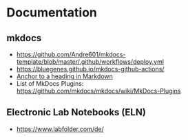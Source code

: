 # Documentation

## mkdocs

- https://github.com/Andre601/mkdocs-template/blob/master/.github/workflows/deploy.yml
- https://bluegenes.github.io/mkdocs-github-actions/
- [Anchor to a heading in Markdown](https://stackoverflow.com/questions/6695439/how-to-link-to-a-named-anchor-in-multimarkdown)
- List of MkDocs Plugins: https://github.com/mkdocs/mkdocs/wiki/MkDocs-Plugins

## Electronic Lab Notebooks (ELN)

- https://www.labfolder.com/de/
